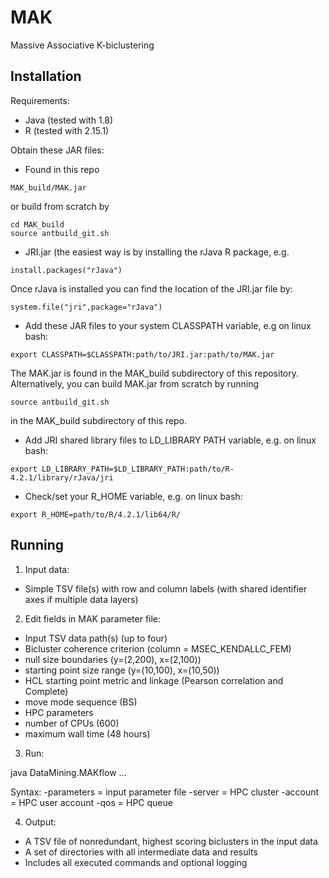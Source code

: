 # MAK
Massive Associative K-biclustering


## Installation
Requirements:
- Java (tested with 1.8)
- R (tested with 2.15.1)

Obtain these JAR files:
- Found in this repo
```
MAK_build/MAK.jar
```
or build from scratch by
```
cd MAK_build
source antbuild_git.sh
```
- JRI.jar (the easiest way is by installing the rJava R package, e.g. 
```
install.packages("rJava")
```
Once rJava is installed you can find the location of the JRI.jar file by:
```
system.file("jri",package="rJava")
```
- Add these JAR files to your system CLASSPATH variable, e.g on linux bash:
```
export CLASSPATH=$CLASSPATH:path/to/JRI.jar:path/to/MAK.jar
```
The MAK.jar is found in the MAK_build subdirectory of this repository. Alternatively, you can build MAK.jar from scratch by running
```
source antbuild_git.sh
```
in the MAK_build subdirectory of this repo.
- Add JRI shared library files to LD_LIBRARY PATH variable, e.g. on linux bash:
```
export LD_LIBRARY_PATH=$LD_LIBRARY_PATH:path/to/R-4.2.1/library/rJava/jri
```
- Check/set your R_HOME variable, e.g. on linux bash:
```
export R_HOME=path/to/R/4.2.1/lib64/R/
```


## Running
1. Input data:
- Simple TSV file(s) with row and column labels
(with shared identifier axes if multiple data layers)

2. Edit fields in MAK parameter file:
- Input TSV data path(s) (up to four)
- Bicluster coherence criterion (column = MSEC_KENDALLC_FEM)
- null size boundaries (y=(2,200), x=(2,100))
- starting point size range (y=(10,100), x=(10,50))
- HCL starting point metric and linkage (Pearson correlation and Complete)
- move mode sequence (BS)
- HPC parameters
- number of CPUs (600)
- maximum wall time (48 hours)

3. Run:

java DataMining.MAKflow ...

Syntax:
-parameters = input parameter file
-server = HPC cluster
-account = HPC user account
-qos = HPC queue

4. Output:
- A TSV file of nonredundant, highest scoring biclusters in the input data
- A set of directories with all intermediate data and results
- Includes all executed commands and optional logging
